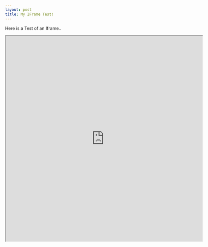 ```yaml
---
layout: post
title: My IFrame Test!
---
```


Here is a Test of an Iframe..

<iframe width="640" height="670" src="https://apps.gov.powerapps.us/play/67d2da28-fb19-4787-beef-c24792a2eed8?source=iframe" 
	allow="geolocation; microphone; camera"/>
